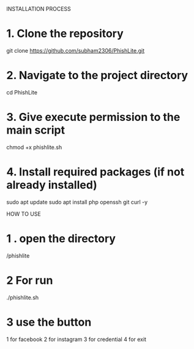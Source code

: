 INSTALLATION PROCESS
# 1. Clone the repository
git clone https://github.com/subham2306/PhishLite.git

# 2. Navigate to the project directory
cd PhishLite

# 3. Give execute permission to the main script
chmod +x phishlite.sh

# 4. Install required packages (if not already installed)
sudo apt update
sudo apt install php openssh git curl -y

HOW TO USE
# 1 . open the directory
/phishlite

# 2 For run
./phishlite.sh

# 3 use the button 
1 for facebook 
2 for instagram
3 for credential
4 for exit
